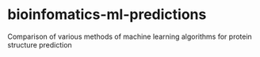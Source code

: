 # bioinfomatics-ml-predictions
Comparison of various methods of machine learning algorithms for protein structure prediction
